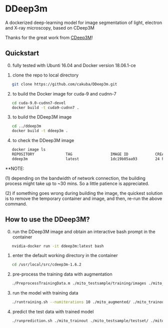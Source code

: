 
# DDeep3m

A dockerized deep-learning model for image segmentation of light, electron and X-ray microscopy, based on CDeep3M

Thanks for the great work from <a href=https://github.com/CRBS/cdeep3m>CDeep3M</a>!

## Quickstart

0. fully tested with Ubunti 16.04 and Docker version 18.06.1-ce

1. clone the repo to local directory 
```Bash
   git clone https://github.com/cakuba/DDeep3m.git
```
2. to build the Docker image for cuda-9 and cudnn-7
```Bash
   cd cuda-9.0-cudnn7-devel 
   docker build -t cuda9-cudnn7 .
```   
3. to build the DDeep3M image
```Bash
   cd ../ddeep3m
   docker build -t ddeep3m .
```   
4. to check the DDeep3M image
```Bash
   docker image ls
   REPOSITORY              TAG                 IMAGE ID            CREATED             SIZE
   ddeep3m                 latest              1dc19b05aa93        24 hours ago        4.4GB
```

**NOTE: 

(1) depending on the bandwidth of network connection, the building process might take up to ~30 mins. So a little patience is appreciated.

(2) if something goes wrong during building the image, the quickest solution is to remove the temporary container and image, and then, re-run the above command.


## How to use the DDeep3M?

0. run the DDeep3M image and obtain an interactive bash prompt in the container
```Bash
   nvidia-docker run -it ddeep3m:latest bash
```
1. enter the default working directory in the container
```Bash
   cd /usr/local/src/cdeep3m-1.6.2
```
2. pre-process the training data with augmentation
```Bash
   ./PreprocessTrainingData.m ./mito_testsample/training/images ./mito_testsample/training/labels ./mito_augmented/ 
```   
3. run the model with training data
```Bash
   ./runtraining.sh --numiterations 10 ./mito_augmented/ ./mito_trainout 
```   
4. predict the test data with trained model
```Bash
   ./runprediction.sh ./mito_trainout ./mito_testsample/testset/ ./mito_predictout/ 
```   
